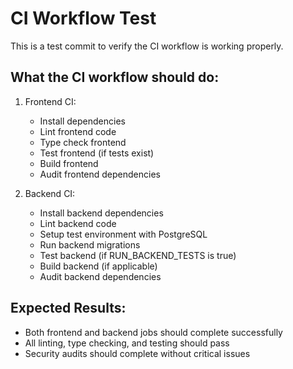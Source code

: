 # CI Workflow Test

This is a test commit to verify the CI workflow is working properly.

## What the CI workflow should do:
1. Frontend CI:
   - Install dependencies
   - Lint frontend code
   - Type check frontend
   - Test frontend (if tests exist)
   - Build frontend
   - Audit frontend dependencies

2. Backend CI:
   - Install backend dependencies
   - Lint backend code
   - Setup test environment with PostgreSQL
   - Run backend migrations
   - Test backend (if RUN_BACKEND_TESTS is true)
   - Build backend (if applicable)
   - Audit backend dependencies

## Expected Results:
- Both frontend and backend jobs should complete successfully
- All linting, type checking, and testing should pass
- Security audits should complete without critical issues 